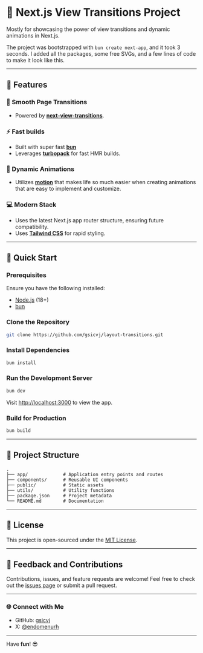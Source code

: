 # 🚀 Next.js View Transitions Project

Mostly for showcasing the power of view transitions and dynamic animations in Next.js.

The project was bootstrapped with `bun create next-app`, and it took 3 seconds.
I added all the packages, some free SVGs, and a few lines of code to make it look like this.

---

## 🌟 Features

### 🎥 Smooth Page Transitions

- Powered by [**next-view-transitions**](https://www.npmjs.com/package/next-view-transitions).

### ⚡ Fast builds

- Built with super fast [**bun**](https://bun.sh)
- Leverages [**turbopack**](https://turbo.build/pack) for fast HMR builds.

### 🕺 Dynamic Animations

- Utilizes [**motion**](https://motion.dev/) that makes life so much easier when creating animations that are easy to implement and customize.

### 💻 Modern Stack

- Uses the latest Next.js app router structure, ensuring future compatibility.
- Uses [**Tailwind CSS**](https://tailwindcss.com/) for rapid styling.

---

## 🚀 Quick Start

### Prerequisites

Ensure you have the following installed:

- [Node.js](https://nodejs.org/) (18+)
- [bun](https://bun.sh/)

### Clone the Repository

```bash
git clone https://github.com/gsicvj/layout-transitions.git
```

### Install Dependencies

```bash
bun install
```

### Run the Development Server

```bash
bun dev
```

Visit [http://localhost:3000](http://localhost:3000) to view the app.

### Build for Production

```bash
bun build
```

---

## 📂 Project Structure

```
.
├── app/             # Application entry points and routes
├── components/      # Reusable UI components
├── public/          # Static assets
├── utils/           # Utility functions
├── package.json     # Project metadata
└── README.md        # Documentation
```

---

## 📜 License

This project is open-sourced under the [MIT License](LICENSE).

---

## 💬 Feedback and Contributions

Contributions, issues, and feature requests are welcome! Feel free to check out the [issues page](https://github.com/gsicvj/layout-transitions/issues) or submit a pull request.

---

### 🌐 Connect with Me

- GitHub: [gsicvj](https://github.com/gsicvj)
- X: [@endomenurh](https://x.com/endomenurh)

---

Have **fun**! 😎
